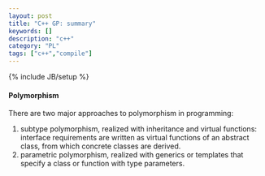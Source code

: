 ```yaml
---
layout: post
title: "C++ GP: summary"
keywords: []
description: "c++"
category: "PL"
tags: ["c++","compile"]
---
```

{% include JB/setup %}


#### Polymorphism
There are two major approaches to polymorphism in programming:
1. subtype polymorphism,  realized with inheritance and virtual functions:
   interface requirements are written as virtual functions of an abstract class,
   from which concrete classes are derived.
2. parametric polymorphism, realized with generics or templates that specify a
   class or function with type parameters.


